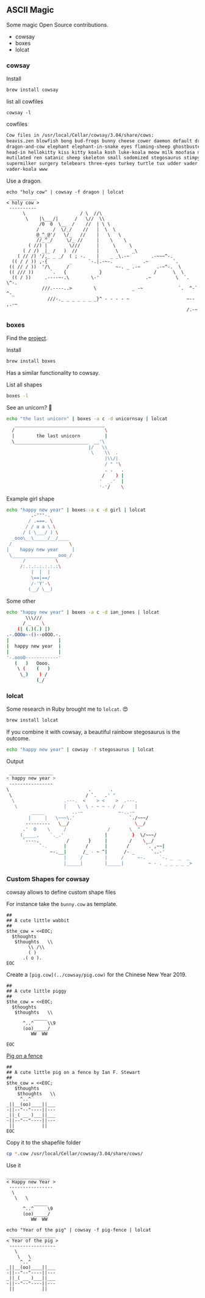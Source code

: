 ## ASCII Magic

Some magic Open Source contributions.

* cowsay
* boxes
* lolcat


### cowsay

Install

```bash
brew install cowsay
```

list all cowfiles

```
cowsay -l
```

cowfiles
```bash
Cow files in /usr/local/Cellar/cowsay/3.04/share/cows:
beavis.zen blowfish bong bud-frogs bunny cheese cower daemon default dragon
dragon-and-cow elephant elephant-in-snake eyes flaming-sheep ghostbusters
head-in hellokitty kiss kitty koala kosh luke-koala meow milk moofasa moose
mutilated ren satanic sheep skeleton small sodomized stegosaurus stimpy
supermilker surgery telebears three-eyes turkey turtle tux udder vader
vader-koala www
```

Use a dragon.
```
echo "holy cow" | cowsay -f dragon | lolcat
 __________ 
< holy cow >
 ---------- 
      \                    / \  //\
       \    |\___/|      /   \//  \\
            /0  0  \__  /    //  | \ \    
           /     /  \/_/    //   |  \  \  
           @_^_@'/   \/_   //    |   \   \ 
           //_^_/     \/_ //     |    \    \
        ( //) |        \///      |     \     \
      ( / /) _|_ /   )  //       |      \     _\
    ( // /) '/,_ _ _/  ( ; -.    |    _ _\.-~        .-~~~^-.
  (( / / )) ,-{        _      `-.|.-~-.           .~         `.
 (( // / ))  '/\      /                 ~-. _ .-~      .-~^-.  \
 (( /// ))      `.   {            }                   /      \  \
  (( / ))     .----~-.\        \-'                 .~         \  `. \^-.
             ///.----..>        \             _ -~             `.  ^-`  ^-_
               ///-._ _ _ _ _ _ _}^ - - - - ~                     ~-- ,.-~
                                                                  /.-~
```


### boxes

Find the [project](https://github.com/ascii-boxes/boxes).

Install
```bash
brew install boxes
```

Has a similar functionality to cowsay.

List all shapes
```bash
boxes -l
```

See an unicorn? &#129412;
```bash
echo "the last unicorn" | boxes -a c -d unicornsay | lolcat
   _________________________________
  /                                 \
  |        the last unicorn         |
  \___________________________  __'\
                              |/   \\
                               \    \\  .
                                    |\\/|
                                    / " '\
                                    . .   .
                                   /    ) |
                                  '  _.'  |
                                  '-'/    \
```

Example girl shape
```bash
echo "happy new year" | boxes -a c -d girl | lolcat
         .-"""-.
        / .===. \
       / / a a \ \
      / ( \___/ ) \
  _ooo\__\_____/__/____
 /                     \
|    happy new year     |
 \_________________ooo_/
      /           \
     /:.:.:.:.:.:.:\
         |  |  |
         \==|==/
         /-'Y'-\
        (__/ \__)
```

Some other
```bash
echo "happy new year" | boxes -a c -d ian_jones | lolcat
       \\\///
      / _  _ \
    (| (.)(.) |)
.-.OOOo--()--oOOO.-.
|                  |
|  happy new year  |
|                  |
'-.oooO------------'
   (   )   Oooo.
    \ (    (   )
     \_)    ) /
           (_/
```

### lolcat

Some research in Ruby brought me to `lolcat`. :heart_eyes: 

```bash
brew install lolcat
```

If you combine it with cowsay, a beautiful rainbow stegosaurus is the outcome.

```bash
echo "happy new year" | cowsay -f stegosaurus | lolcat
```

Output

```bash
 ________________ 
< happy new year >
 ---------------- 
\                             .       .
 \                           / `.   .' " 
  \                  .---.  <    > <    >  .---.
   \                 |    \  \ - ~ ~ - /  /    |
         _____          ..-~             ~-..-~
        |     |   \~~~\.'                    `./~~~/
       ---------   \__/                        \__/
      .'  O    \     /               /       \  " 
     (_____,    `._.'               |         }  \/~~~/
      `----.          /       }     |        /    \__/
            `-.      |       /      |       /      `. ,~~|
                ~-.__|      /_ - ~ ^|      /- _      `..-'   
                     |     /        |     /     ~-.     `-. _  _  _
                     |_____|        |_____|         ~ - . _ _ _ _ _>
```

### Custom Shapes for cowsay

cowsay allows to define custom shape files

For instance take the `bunny.cow` as template.

```
##
## A cute little wabbit
##
$the_cow = <<EOC;
  $thoughts
   $thoughts   \\
        \\ /\\
        ( )
      .( o ).
EOC
```

Create a `[pig.cow](../cowsay/pig.cow)` for the Chinese New Year 2019.

```
##
## A cute little piggy
##
$the_cow = <<EOC;
  $thoughts
   $thoughts   \\
          _____
      ^..^     \\9
      (oo)_____/
         WW  WW

EOC
```

[Pig on a fence](../cowsay/pig-fence.cow)

```
##
## A cute little pig on a fence by Ian F. Stewart
##
$the_cow = <<EOC;
   $thoughts
    $thoughts   \\
     ^..^
_||__(oo)____||___
-||--"--"----||---
_||_( __ )___||___
-||--"--"----||---
 ||          ||
EOC
```

Copy it to the shapefile folder

```bash
cp *.cow /usr/local/Cellar/cowsay/3.04/share/cows/
```

Use it


```
________________ 
< Happy new Year >
 ---------------- 
  \
   \   \
          _____
      ^..^     \9
      (oo)_____/
         WW  WW
```

```
echo "Year of the pig" | cowsay -f pig-fence | lolcat
 _________________ 
< Year of the pig >
 ----------------- 
   \
    \   \
     ^..^
_||__(oo)____||___
-||--"--"----||---
_||_( __ )___||___
-||--"--"----||---
 ||          ||

```